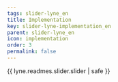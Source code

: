 ```yaml
---
tags: slider-lyne_en
title: Implementation
key: slider-lyne-implementation_en
parent: slider-lyne_en
icon: implementation
order: 3
permalink: false  
---
```

{{ lyne.readmes.slider.slider | safe }}


